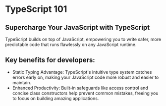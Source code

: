 # TypeScript 101

## Supercharge Your JavaScript with TypeScript

TypeScript builds on top of JavaScript, empowering you to write safer, more predictable code that runs flawlessly on any JavaScript runtime.

## Key benefits for developers:

- Static Typing Advantage: TypeScript's intuitive type system catches errors early on, making your JavaScript code more
  robust and easier to maintain.
- Enhanced Productivity: Built-in safeguards like access control and concise class constructors help prevent common mistakes, freeing you to focus on building amazing applications.
